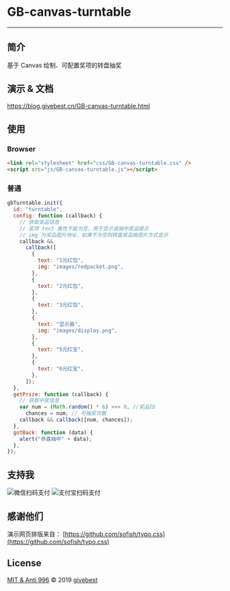 # GB-canvas-turntable

>

---

## 简介

基于 Canvas 绘制、可配置奖项的转盘抽奖

## 演示 & 文档

https://blog.givebest.cn/GB-canvas-turntable.html

## 使用

### Browser

```html
<link rel="stylesheet" href="css/GB-canvas-turntable.css" />
<script src="js/GB-canvas-turntable.js"></script>
```

### 普通

```js
gbTurntable.init({
  id: "turntable",
  config: function (callback) {
    // 获取奖品信息
    // 奖项 text 属性不能为空，用于显示或抽中奖品提示
    // img 为奖品图片地址，如果不为空则转盘奖品按图片方式显示
    callback &&
      callback([
        {
          text: "1元红包",
          img: "images/redpacket.png",
        },
        {
          text: "2元红包",
        },
        {
          text: "3元红包",
        },
        {
          text: "显示器",
          img: "images/display.png",
        },
        {
          text: "5元红宝",
        },
        {
          text: "6元红宝",
        },
      ]);
  },
  getPrize: function (callback) {
    // 获取中奖信息
    var num = (Math.random() * 6) >>> 0, //奖品ID
      chances = num; // 可抽奖次数
    callback && callback([num, chances]);
  },
  gotBack: function (data) {
    alert("恭喜抽中" + data);
  },
});
```

## 支持我

![微信扫码支付](./images/QR/wechat.png)
![支付宝扫码支付](./images/QR/alipay.png)

## 感谢他们

演示网页排版来自： [https://github.com/sofish/typo.css](https://github.com/sofish/typo.css)

## License

[MIT & Anti 996](./LICENSE) © 2019 [givebest](https://github.com/givebest)
